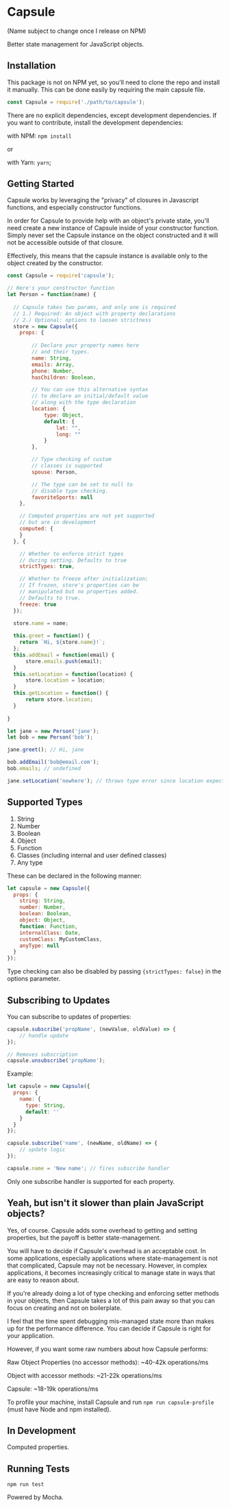 # Capsule

(Name subject to change once I release on NPM)

Better state management for JavaScript objects.

## Installation

This package is not on NPM yet, so you'll need to clone the repo and install it manually. This can be done easily by requiring the main capsule file.

```javascript
const Capsule = require('./path/to/capsule');
```

There are no explicit dependencies, except development dependencies. If you want to contribute, install the development dependencies:

with NPM: `npm install`

or 

with Yarn: `yarn`;

## Getting Started

Capsule works by leveraging the "privacy" of closures in Javascript functions, and especially constructor functions.

In order for Capsule to provide help with an object's private state, you'll need create a new instance of Capsule inside of your constructor function. Simply never set the Capsule instance on the object constructed and it will not be accessible
outside of that closure.

Effectively, this means that the capsule instance is available only to the object created by the constructor.

```javascript
const Capsule = require('capsule');

// Here's your constructor function
let Person = function(name) {
 
  // Capsule takes two params, and only one is required
  // 1.) Required: An object with property declarations
  // 2.) Optional: options to loosen strictness
  store = new Capsule({
    props: {
        
        // Declare your property names here
        // and their types.
        name: String,
        emails: Array,
        phone: Number,
        hasChildren: Boolean,

        // You can use this alternative syntax
        // to declare an initial/default value 
        // along with the type declaration
        location: {
            type: Object,
            default: {
                lat: "",
                long: ""
            }
        },

        // Type checking of custom
        // classes is supported
        spouse: Person,

        // The type can be set to null to
        // disable type checking.
        favoriteSports: null
    },

    // Computed properties are not yet supported
    // but are in development
    computed: {
    }
  }, {

    // Whether to enforce strict types
    // during setting. Defaults to true
    strictTypes: true,

    // Whether to freeze after initialization;
    // If frozen, store's properties can be
    // manipulated but no properties added.
    // Defaults to true.
    freeze: true
  });

  store.name = name;
    
  this.greet = function() {
    return `Hi, ${store.name}!`;
  };
  this.addEmail = function(email) {
      store.emails.push(email);
  }
  this.setLocation = function(location) {
      store.location = location;
  }
  this.getLocation = function() {
      return store.location;
  }
    
}

let jane = new Person('jane');
let bob = new Person('bob');

jane.greet(); // Hi, jane

bob.addEmail('bob@email.com');
bob.emails; // undefined

jane.setLocation('nowhere'); // throws type error since location expects an object not string
```

## Supported Types

1. String
2. Number
3. Boolean
4. Object
5. Function
6. Classes (including internal and user defined classes)
7. Any type

These can be declared in the following manner:

```javascript
let capsule = new Capsule({
  props: {
    string: String,
    number: Number,
    boolean: Boolean,
    object: Object,
    function: Function,
    internalClass: Date,
    customClass: MyCustomClass,
    anyType: null
  }
});
```

Type checking can also be disabled by passing `{strictTypes: false}` in the options parameter.

## Subscribing to Updates

You can subscribe to updates of properties:

```javascript
capsule.subscribe('propName', (newValue, oldValue) => {
    // handle update
});

// Removes subscription
capsule.unsubscribe('propName'); 
```

Example:
```javascript
let capsule = new Capsule({
  props: {
    name: {
      type: String,
      default: ''
    }
  }
});

capsule.subscribe('name', (newName, oldName) => {
    // update logic
});

capsule.name = 'New name'; // fires subscribe handler
```

Only one subscribe handler is supported for each property. 

## Yeah, but isn't it slower than plain JavaScript objects?

Yes, of course. Capsule adds some overhead to getting and setting properties, but the payoff is better state-management.

You will have to decide if Capsule's overhead is an acceptable cost. In some applications, especially applications where state-management is not that complicated, Capsule may not be necessary. However, in complex applications, it becomes increasingly critical to manage state in ways that are easy to reason about.

If you're already doing a lot of type checking and enforcing setter methods in your objects, then Capsule takes a lot of this pain away so that you can focus on creating and not on boilerplate.

I feel that the time spent debugging mis-managed state more than makes up for the performance difference. You can decide if Capsule is right for your application.

However, if you want some raw numbers about how Capsule performs:

Raw Object Properties (no accessor methods): ~40-42k operations/ms

Object with accessor methods: ~21-22k operations/ms

Capsule: ~18-19k operations/ms

To profile your machine, install Capsule and run `npm run capsule-profile` (must have Node and npm installed).

## In Development

Computed properties.

## Running Tests

`npm run test`

Powered by Mocha.


